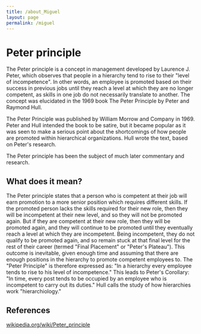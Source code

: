 ```yaml
---
title: /about_Miguel
layout: page
permalink: /miguel
---
```


# Peter principle

The Peter principle is a concept in management developed by Laurence J. Peter, which observes that people in a hierarchy tend to rise to their "level of incompetence". In other words, an employee is promoted based on their success in previous jobs until they reach a level at which they are no longer competent, as skills in one job do not necessarily translate to another. The concept was elucidated in the 1969 book The Peter Principle by Peter and Raymond Hull.

The Peter Principle was published by William Morrow and Company in 1969. Peter and Hull intended the book to be satire, but it became popular as it was seen to make a serious point about the shortcomings of how people are promoted within hierarchical organizations. Hull wrote the text, based on Peter's research.

The Peter principle has been the subject of much later commentary and research.

## What does it mean?

The Peter principle states that a person who is competent at their job will earn promotion to a more senior position which requires different skills. If the promoted person lacks the skills required for their new role, then they will be incompetent at their new level, and so they will not be promoted again. But if they are competent at their new role, then they will be promoted again, and they will continue to be promoted until they eventually reach a level at which they are incompetent. Being incompetent, they do not qualify to be promoted again, and so remain stuck at that final level for the rest of their career (termed "Final Placement" or "Peter's Plateau"). This outcome is inevitable, given enough time and assuming that there are enough positions in the hierarchy to promote competent employees to. The "Peter Principle" is therefore expressed as: "In a hierarchy every employee tends to rise to his level of incompetence." This leads to Peter's Corollary: "In time, every post tends to be occupied by an employee who is incompetent to carry out its duties." Hull calls the study of how hierarchies work "hierarchiology."

## References
[wikipedia.org/wiki/Peter_principle](https://wikipedia.org/wiki/Peter_principle)